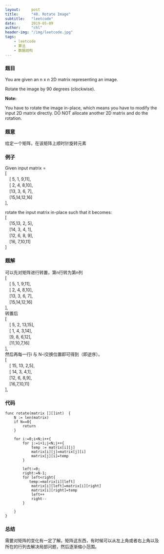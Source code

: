 ```yaml
---
layout:     post
title:      "48. Rotate Image"
subtitle:   "leetcode"
date:       2019-05-09
author:     "chl"
header-img: "/img/leetcode.jpg"
tags:
    - leetcode
    - 算法
    - 数据结构
--- 
```


### 题目
You are given an n x n 2D matrix representing an image.

Rotate the image by 90 degrees (clockwise).

**Note:**

You have to rotate the image in-place, which means you have to modify the input 2D matrix directly. DO NOT allocate another 2D matrix and do the rotation.

### 题意
给定一个矩阵，在该矩阵上顺时针旋转元素

### 例子
Given input matrix =  
[  
　[ 5, 1, 9,11],  
　[ 2, 4, 8,10],  
　[13, 3, 6, 7],  
　[15,14,12,16]  
], 
  
rotate the input matrix in-place such that it becomes:  
[  
　[15,13, 2, 5],  
　[14, 3, 4, 1],  
　[12, 6, 8, 9],  
　[16, 7,10,11]  
]

### 题解
可以先对矩阵进行转置，第n行转为第n列  
[  
　[ 5, 1, 9,11],  
　[ 2, 4, 8,10],  
　[13, 3, 6, 7],  
　[15,14,12,16]  
],  
转置后  
[  
　[ 5, 2, 13,15],  
　[ 1, 4, 3,14],  
　[9, 8, 6,12],  
　[11,10,7,16]  
],  
然后再每一行i 与 N-i交换位置即可得到（即逆序）。  
[  
　[ 15, 13, 2,5],  
　[ 14, 3, 4,1],  
　[12, 6, 8,9],  
　[16,7,10,11]  
],   
### 代码

```
func rotate(matrix [][]int)  {
    N := len(matrix)
    if N==0{
        return
    }
    
    for i:=0;i<N;i++{
        for j:=i+1;j<N;j++{
            temp := matrix[i][j]
            matrix[i][j]=matrix[j][i]
            matrix[j][i]=temp
        }
        
        left:=0;
        right:=N-1;
        for left<right{
           temp:=matrix[i][left]
            matrix[i][left]=matrix[i][right]
            matrix[i][right]=temp 
            left++
            right--
        }

    }
}

```
### 总结
需要对矩阵的变化有一定了解。矩阵这东西，有时候可以从左上角或者右上角以及所在的行列去解决局部问题，然后逐渐缩小范围。